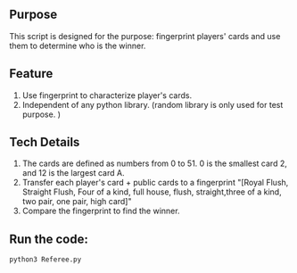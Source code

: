## Purpose
This script is designed for the purpose: fingerprint players' cards and use them to determine who is the winner.
## Feature
1. Use fingerprint to characterize player's cards.
2. Independent of any python library. (random library is only used for test purpose. )
## Tech Details
1. The cards are defined as numbers from 0 to 51. 0 is the smallest card 2, and 12 is the largest card A. 
2. Transfer each player's card + public cards to a fingerprint "[Royal Flush, Straight Flush, Four of a kind, full house, flush, straight,three of a kind, two pair, one pair, high card]"
3. Compare the fingerprint to find the winner.
## Run the code:
```
python3 Referee.py
```
